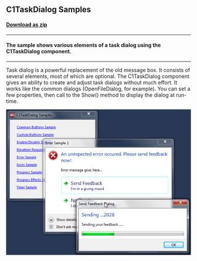 ## C1TaskDialog Samples
#### [Download as zip](https://grapecity.github.io/DownGit/#/home?url=https://github.com/GrapeCity/ComponentOne-WinForms-Samples/tree/master/NetFramework\Win7Pack\VB\TaskDialogDemo)
____
#### The sample shows various elements of a task dialog using the C1TaskDialog component.
____
Task dialog is a powerful replacement of the old message box. It consists of several elements, most of which are optional.
The C1TaskDialog component gives an ability to create and adjust task dialogs without much effort.
It works like the common dialogs (OpenFileDialog, for example).
You can set a few properties, then call to the Show() method to display the dialog at run-time.

![screenshot](screenshot.png)
